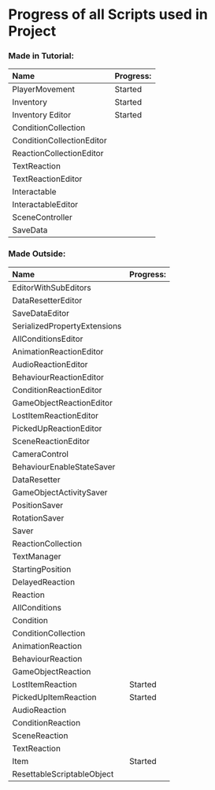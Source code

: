 # Progress of all Scripts used in Project

### Made in Tutorial:
| Name				| Progress:	|
|:------------------------------|:--------------|
| PlayerMovement		| Started
| Inventory			| Started
| Inventory Editor		| Started
| ConditionCollection		| 
| ConditionCollectionEditor	| 
| ReactionCollectionEditor	| 
| TextReaction			| 
| TextReactionEditor		| 
| Interactable			| 
| InteractableEditor		| 
| SceneController		| 
| SaveData			| 		|

### Made Outside:
| Name				| Progress:	|
|:------------------------------|:--------------|
| EditorWithSubEditors		| 
| DataResetterEditor		| 
| SaveDataEditor		| 
| SerializedPropertyExtensions	| 
| AllConditionsEditor		| 
| AnimationReactionEditor	| 
| AudioReactionEditor		| 
| BehaviourReactionEditor	| 
| ConditionReactionEditor	| 
| GameObjectReactionEditor	| 
| LostItemReactionEditor	| 
| PickedUpReactionEditor	| 
| SceneReactionEditor		| 
| CameraControl			| 
| BehaviourEnableStateSaver	| 
| DataResetter			| 
| GameObjectActivitySaver	| 
| PositionSaver			| 
| RotationSaver			| 
| Saver				| 
| ReactionCollection		| 
| TextManager			| 
| StartingPosition		| 
| DelayedReaction		| 
| Reaction			| 
| AllConditions			| 
| Condition			| 
| ConditionCollection		| 
| AnimationReaction		| 
| BehaviourReaction		| 
| GameObjectReaction		| 
| LostItemReaction		| Started
| PickedUpItemReaction		| Started
| AudioReaction			| 
| ConditionReaction		| 
| SceneReaction			| 
| TextReaction			| 
| Item				| Started
| ResettableScriptableObject	| 		|